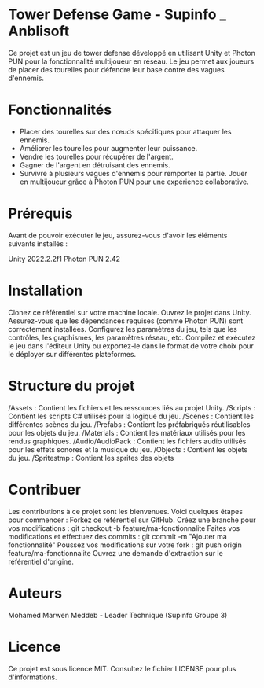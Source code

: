 # Tower Defense Game - Supinfo _ Anblisoft 
Ce projet est un jeu de tower defense développé en utilisant Unity et Photon PUN pour la fonctionnalité multijoueur en réseau. Le jeu permet aux joueurs de placer des tourelles pour défendre leur base contre des vagues d'ennemis.

# Fonctionnalités
- Placer des tourelles sur des nœuds spécifiques pour attaquer les ennemis.
- Améliorer les tourelles pour augmenter leur puissance.
- Vendre les tourelles pour récupérer de l'argent.
- Gagner de l'argent en détruisant des ennemis.
- Survivre à plusieurs vagues d'ennemis pour remporter la partie.
Jouer en multijoueur grâce à Photon PUN pour une expérience collaborative.

# Prérequis
Avant de pouvoir exécuter le jeu, assurez-vous d'avoir les éléments suivants installés :

Unity 2022.2.2f1
Photon PUN 2.42

# Installation
Clonez ce référentiel sur votre machine locale.
Ouvrez le projet dans Unity.
Assurez-vous que les dépendances requises (comme Photon PUN) sont correctement installées.
Configurez les paramètres du jeu, tels que les contrôles, les graphismes, les paramètres réseau, etc.
Compilez et exécutez le jeu dans l'éditeur Unity ou exportez-le dans le format de votre choix pour le déployer sur différentes plateformes.

# Structure du projet
/Assets : Contient les fichiers et les ressources liés au projet Unity.
  /Scripts : Contient les scripts C# utilisés pour la logique du jeu.
  /Scenes : Contient les différentes scènes du jeu.
  /Prefabs : Contient les préfabriqués réutilisables pour les objets du jeu.
  /Materials : Contient les matériaux utilisés pour les rendus graphiques.
  /Audio/AudioPack : Contient les fichiers audio utilisés pour les effets sonores et la musique du jeu.
  /Objects : Contient les objets du jeu.
  /Spritestmp : Contient les sprites des objets

# Contribuer
Les contributions à ce projet sont les bienvenues. Voici quelques étapes pour commencer :
Forkez ce référentiel sur GitHub.
Créez une branche pour vos modifications : git checkout -b feature/ma-fonctionnalite
Faites vos modifications et effectuez des commits : git commit -m "Ajouter ma fonctionnalité"
Poussez vos modifications sur votre fork : git push origin feature/ma-fonctionnalite
Ouvrez une demande d'extraction sur le référentiel d'origine.

# Auteurs
Mohamed Marwen Meddeb - Leader Technique (Supinfo Groupe 3)

# Licence
Ce projet est sous licence MIT. Consultez le fichier LICENSE pour plus d'informations.
